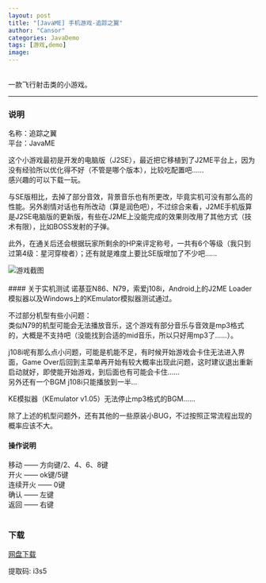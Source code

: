 ```yaml
---
layout: post
title: "[JavaME] 手机游戏-追踪之翼"
author: "Cansor"
categories: JavaDemo
tags: [游戏,demo]
image: 
---
```


<br>
一款飞行射击类的小游戏。
<br>
  
***

### 说明

名称：追踪之翼  
平台：JavaME

这个小游戏最初是开发的电脑版（J2SE），最近把它移植到了J2ME平台上，因为没有经验所以优化得不好（不管是哪个版本），比较吃配置吧……  
感兴趣的可以下载一玩。

与SE版相比，去掉了部分音效，背景音乐也有所更改，毕竟实机可没有那么高的性能。另外剧情对话也有所改动（算是润色吧），不过综合来看，J2ME手机版算是J2SE电脑版的更新版，有些在J2ME上没能完成的效果则改用了其他方式（技术有限），比如BOSS发射的子弹。

此外，在通关后还会根据玩家所剩余的HP来评定称号，一共有6个等级（我只到过第4级：星河穿梭者）；还有就是难度上要比SE版增加了不少吧……

<img src="https://i.loli.net/2018/11/02/5bdc041d7ad32.png" alt="游戏截图">
<br><br>
#### 关于实机测试
诺基亚N86、N79，索爱j108i，Android上的J2ME Loader模拟器以及Windows上的KEmulator模拟器测试通过。

不过部分机型有些小问题：  
类似N79的机型可能会无法播放音乐，这个游戏有部分音乐与音效是mp3格式的，大概是不支持吧（没能找到合适的mid音乐，所以只好用mp3了……）。

j108i呢有那么点小问题，可能是机能不足，有时候开始游戏会卡住无法进入界面，Game Over后回到主菜单再开始有较大概率出现此问题，这时建议退出重新启动就好，即使能开始游戏，到后面也有可能会卡住……  
另外还有一个BGM j108i只能播放到一半…

KE模拟器（KEmulator v1.05）无法停止mp3格式的BGM……


除了上述的机型问题外，还有其他的一些原装小BUG，不过按照正常流程出现的概率应该不大。

#### 操作说明
移动 —— 方向键/2、4、6、8键  
开火 —— ok键/5键  
连续开火 —— 0键  
确认 —— 左键  
返回 —— 右键
<br><br>
### 下载

<line>
<a href="https://pan.baidu.com/s/1m2k7TPBaPAxFjVfWupdZXw" target="_blank">网盘下载</a>
</line>

提取码: i3s5

<br><br><br>

